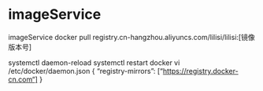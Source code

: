 # imageService
imageService
docker pull registry.cn-hangzhou.aliyuncs.com/lilisi/lilisi:[镜像版本号]

systemctl daemon-reload
systemctl restart docker
vi /etc/docker/daemon.json
{
“registry-mirrors”: [“https://registry.docker-cn.com“]
}

